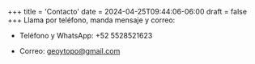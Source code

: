 +++
title = 'Contacto'
date = 2024-04-25T09:44:06-06:00
draft = false
+++
Llama por teléfono, manda mensaje y correo:

* Teléfono y WhatsApp: +52 5528521623

* Correo: geoytopo@gmail.com
